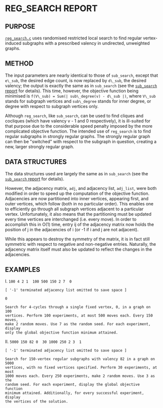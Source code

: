 # REG\_SEARCH REPORT

## PURPOSE
[`reg_search.c`](https://github.com/vglazer/USRA/blob/master/subgraph_finding/src/reg_search.c) uses randomised restricted local search to find regular 
vertex-induced subgraphs with a prescribed valency in undirected, 
unweighted graphs.

## METHOD
The input parameters are nearly identical to those of `sub_search`, except that 
`e\_sub`, the desired edge count, is now replaced by `d\_sub`, the desired valency; 
the output is exactly the same as in `sub_search` 
(see the [`sub_search` report](https://github.com/vglazer/USRA/blob/master/subgraph_finding/doc/sub_search.md) for details). This time, however, the objective function being minimised is 
`f(V\_sub) = Sum(| sub\_degree(v) - d\_sub |)`, where `V\_sub` stands for subgraph
vertices and `sub\_degree` stands for inner degree, or degree with respect to 
subgraph vertices only. 

Although `reg_search`, like `sub_search`, can be used to find cliques and cocliques (which have valency v - 1 and 0 respectively), it is
ill-suited for that purpose due to the considerable speed penalty imposed by 
the more complicated objective function. The intended use of `reg_search` is to 
find regular subgraphs in strongly regular graphs. The strongly regular graph 
can then be "switched" with respect to the subgraph in question, creating
a new, larger strongly regular graph.

## DATA STRUCTURES
The data structures used are largely the same as in `sub_search` (see 
the [`sub_search` report](https://github.com/vglazer/USRA/blob/master/subgraph_finding/doc/sub_search.md) for details). 

However, the adjacency matrix, `adj`, and 
adjacency list, `adj_list`, were both modified in order to speed up the 
computation of the objective function. Adjacencies are now partitioned into
inner vertices, appearing first, and outer vertices, which follow (both in no
particular order). This enables one to efficiently go through all subgraph 
vertices adjacent to a particular vertex. Unfortunately, it also means that the
partitioning must be updated every time vertices are interchanged (i.e. every
move). In order to accomplish this in O(1) time, entry ij of the adjacency 
matrix now holds the position of j in the adjacencies of i (or -1 if i and j
are not adjacent). 

While this appears to destroy the symmetry of the matrix, it
is in fact still symmetric with respect to negative and non-negative entries.
Naturally, the adjacency matrix itself must also be updated to reflect the 
changes in the adjacencies.

## EXAMPLES
I.  `100 4 2 1  100 500 150 2 7  0`

    [ '-1' terminated adjacency list omitted to save space ]

    0

    Search for 4-cycles through a single fixed vertex, 0, in a graph on 100
    vertices. Perform 100 experiments, at most 500 moves each. Every 150 moves,
    make 2 random moves. Use 7 as the random seed. For each experiment, display
    only the global objective function minimum attained.

II. `5000 150 82 0  30 1000 250 2 3  1`

    [ '-1' terminated adjacency list omitted to save space ]    

    Search for 150-vertex regular subgraphs with valency 82 in a graph on 5000
    vertices, with no fixed vertices specified. Perform 30 experiments, at most
    1000 moves each. Every 250 experiments, make 2 random moves. Use 3 as the
    random seed. For each experiment, display the global objective function 
    minimum attained. Additionally, for every successful experiment, display 
    the vertices of the solution.
